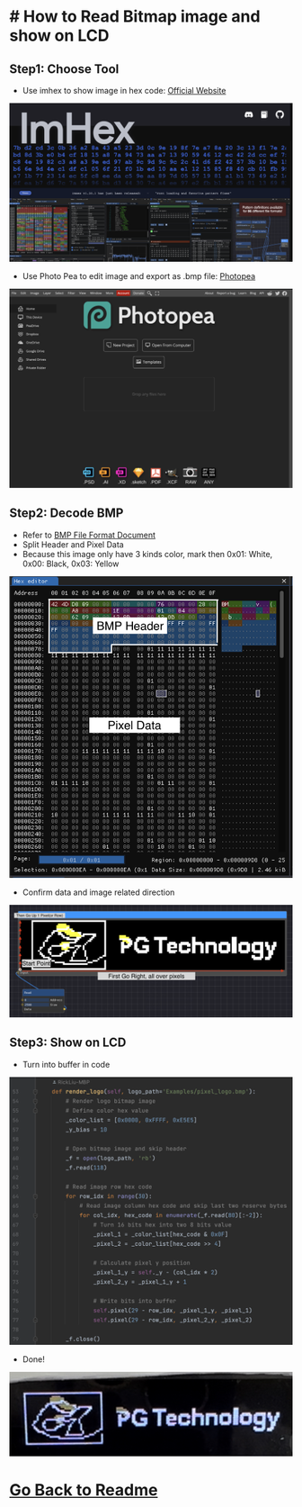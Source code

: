 # # How to Read Bitmap image and show on LCD
## Step1: Choose Tool
* Use imhex to show image in hex code: [Official Website](https://imhex.werwolv.net)

![BMP_img](../Images/BMP_imhex.png)

* Use Photo Pea to edit image and export as .bmp file: [Photopea](https://www.photopea.com)

![BMP_img](../Images/BMP_Photopea.png)

## Step2: Decode BMP
* Refer to [BMP File Format Document](http://www.ece.ualberta.ca/~elliott/ee552/studentAppNotes/2003_w/misc/bmp_file_format/bmp_file_format.htm)
*  Split Header and Pixel Data
*  Because this image only have 3 kinds color, mark then 0x01: White, 0x00: Black, 0x03: Yellow

![BMP_img](../Images/BMP_Hex.png )

 * Confirm data and image related direction

![BMP_img](../Images/BMP_Direction.png )

## Step3: Show on LCD
* Turn into buffer in code

![BMP_img](../Images/BMP_Code.png )

* Done!

![BMP_img](../Images/BMP_res.jpg )

# [Go Back to Readme](../README.md)
